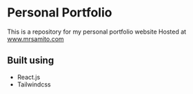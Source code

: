 # Personal Portfolio

This is a repository for my personal portfolio website
Hosted at <a>www.mrsamito.com</a>

## Built using
 <ul>
 
 <li>React.js</li>
 <li>Tailwindcss</li>